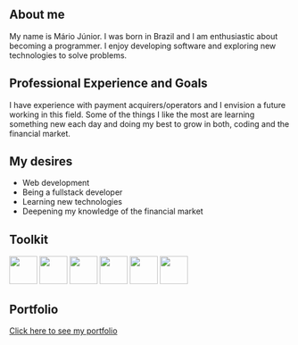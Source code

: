 <h2>About me</h2>
<p>My name is Mário Júnior. I was born in Brazil and I am enthusiastic about becoming a programmer. I enjoy developing software and exploring new technologies to solve problems.</p> 

<h2>Professional Experience and Goals</h2> 
<p>I have experience with payment acquirers/operators and I envision a future working in this field. Some of the things I like the most are learning something new each day and doing my best to grow in both, coding and the financial market. </p>

<h2>My desires</h2> 
<ul> 
    <li>Web development</li> 
    <li>Being a fullstack developer</li> 
    <li>Learning new technologies</li> 
    <li>Deepening my knowledge of the financial market</li> 
</ul> 

<h2>Toolkit</h2> 
<div> 
            <img src="https://cdn.jsdelivr.net/gh/devicons/devicon/icons/csharp/csharp-original.svg" width="50px" /> 
            <img src="https://cdn.jsdelivr.net/gh/devicons/devicon/icons/dotnetcore/dotnetcore-original.svg" width="50px" /> 
            <img src="https://cdn.jsdelivr.net/gh/devicons/devicon@latest/icons/html5/html5-original-wordmark.svg" width="50px"/> 
            <img src="https://cdn.jsdelivr.net/gh/devicons/devicon@latest/icons/css3/css3-original-wordmark.svg" width="50px"/> 
            <img src="https://cdn.jsdelivr.net/gh/devicons/devicon@latest/icons/javascript/javascript-original.svg" width="50px"/> 
            <img src="https://cdn.jsdelivr.net/gh/devicons/devicon@latest/icons/java/java-original-wordmark.svg" width="50px"/> 
</div> 
<h2>Portfolio</h2> 
            <a href="https://portfoliomario.infinityfreeapp.com/index.html?i=2" target="_blank" rel="noopener noreferrer">Click here to see my portfolio</a> 
